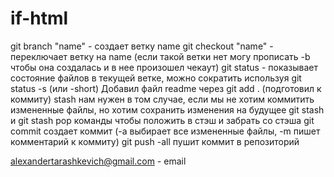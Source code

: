 # if-html

git branch "name" - создает ветку name
git checkout "name" - переключает ветку на name (если такой ветки нет 
могу прописать -b чтобы она создалась и в нее произошел чекаут)
git status - показывает состояние файлов в текущей ветке, можно сократить используя
git status -s (или -short)
Добавил файл readme через git add . (подготовил к коммиту)
stash нам нужен в том случае, если мы не хотим коммитить измененные файлы, но хотим 
сохранить изменения на будущее
git stash и git stash pop команды чтобы положить в стэш и забрать со стэша
git commit создает коммит (-a выбирает все измененные файлы, -m пишет комментарий к коммиту)
git push -all пушит коммит в репозиторий

alexandertarashkevich@gmail.com - email